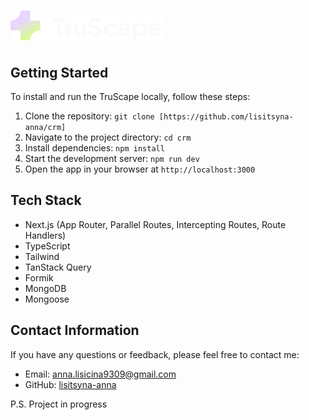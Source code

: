 # [![TruScape](./public//icons//logo.svg)](https://crm-omega-gules.vercel.app)

## Getting Started

To install and run the TruScape locally, follow these steps:

1. Clone the repository:
   `git clone [https://github.com/lisitsyna-anna/crm]`
2. Navigate to the project directory: `cd crm`
3. Install dependencies: `npm install`
4. Start the development server: `npm run dev`
5. Open the app in your browser at `http://localhost:3000`

## Tech Stack

- Next.js (App Router, Parallel Routes, Intercepting Routes, Route Handlers)
- TypeScript
- Tailwind
- TanStack Query
- Formik
- MongoDB
- Mongoose

## Contact Information

If you have any questions or feedback, please feel free to contact me:

- Email: [anna.lisicina9309@gmail.com](mailto:anna.lisicina9309@gmail.com)
- GitHub: [lisitsyna-anna](https://github.com/lisitsyna-anna)

P.S. Project in progress

